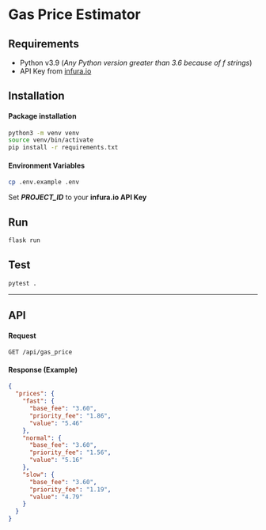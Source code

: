 # Gas Price Estimator

## Requirements

- Python v3.9 (*Any Python version greater than 3.6 because of f strings*)
- API Key from [infura.io](https://infura.io)

## Installation

#### Package installation

```bash
python3 -m venv venv
source venv/bin/activate
pip install -r requirements.txt
```

#### Environment Variables

```bash
cp .env.example .env
```

Set **_PROJECT_ID_** to your **infura.io API Key**

## Run

```bash
flask run
```

## Test

```bash
pytest .
```

---

## API

#### Request

```http request
GET /api/gas_price
```

#### Response (Example)

```json
{
  "prices": {
    "fast": {
      "base_fee": "3.60",
      "priority_fee": "1.86",
      "value": "5.46"
    },
    "normal": {
      "base_fee": "3.60",
      "priority_fee": "1.56",
      "value": "5.16"
    },
    "slow": {
      "base_fee": "3.60",
      "priority_fee": "1.19",
      "value": "4.79"
    }
  }
}
```